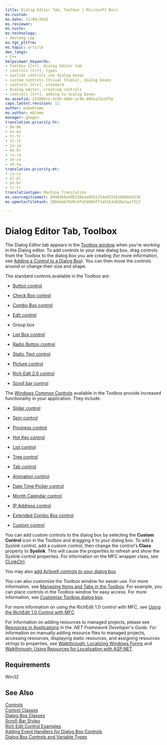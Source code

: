 ```yaml
---
title: Dialog Editor Tab, Toolbox | Microsoft Docs
ms.custom: 
ms.date: 11/04/2016
ms.reviewer: 
ms.suite: 
ms.technology:
- devlang-cpp
ms.tgt_pltfrm: 
ms.topic: article
dev_langs:
- C++
helpviewer_keywords:
- Toolbox [C++], Dialog Editor tab
- controls [C++], types
- syslink controls ino dialog boxes
- custom controls [Visual Studio], dialog boxes
- controls [C++], standard
- Dialog editor, creating controls
- controls [C++], adding to dialog boxes
ms.assetid: 253885c2-dcb9-4d8e-ac9b-805ea31cbf5e
caps.latest.revision: 12
author: mikeblome
ms.author: mblome
manager: ghogen
translation.priority.ht:
- de-de
- es-es
- fr-fr
- it-it
- ja-jp
- ko-kr
- ru-ru
- zh-cn
- zh-tw
translation.priority.mt:
- cs-cz
- pl-pl
- pt-br
- tr-tr
translationtype: Machine Translation
ms.sourcegitcommit: 84964b0a49b236bae056125de8155b18880eb378
ms.openlocfilehash: 2084dab7bd9c8fe5ddd47f1a41b3a02be1aa7313

---
```

# Dialog Editor Tab, Toolbox
The Dialog Editor tab appears in the [Toolbox window](/visualstudio/ide/reference/toolbox) when you're working in the Dialog editor. To add controls to your new dialog box, drag controls from the Toolbox to the dialog box you are creating (for more information, see [Adding a Control to a Dialog Box](../mfc/adding-a-control-to-a-dialog-box.md)). You can then move the controls around or change their size and shape.  
  
 The standard controls available in the Toolbox are:  
  
-   [Button control](../mfc/reference/cbutton-class.md)  
  
-   [Check Box control](../mfc/reference/button-styles.md)  
  
-   [Combo Box control](../mfc/reference/ccombobox-class.md)  
  
-   [Edit control](../mfc/reference/cedit-class.md)  
  
-   Group box  
  
-   [List Box control](../mfc/reference/clistbox-class.md)  
  
-   [Radio Button control](../mfc/reference/button-styles.md)  
  
-   [Static Text control](../mfc/reference/cstatic-class.md)  
  
-   [Picture control](../mfc/reference/cpictureholder-class.md)  
  
-   [Rich Edit 2.0 control](../mfc/using-cricheditctrl.md)  
  
-   [Scroll bar control](../mfc/reference/cscrollbar-class.md)  
  
 The [Windows Common Controls](../mfc/controls-mfc.md) available in the Toolbox provide increased functionality in your application. They include:  
  
-   [Slider control](../mfc/slider-control-styles.md)  
  
-   [Spin control](../mfc/using-cspinbuttonctrl.md)  
  
-   [Progress control](../mfc/styles-for-the-progress-control.md)  
  
-   [Hot Key control](../mfc/using-a-hot-key-control.md)  
  
-   [List control](../mfc/list-control-and-list-view.md)  
  
-   [Tree control](../mfc/tree-control-styles.md)  
  
-   [Tab control](../mfc/tab-controls-and-property-sheets.md)  
  
-   [Animation control](../mfc/using-an-animation-control.md)  
  
-   [Date Time Picker control](../mfc/creating-the-date-and-time-picker-control.md)  
  
-   [Month Calendar control](../mfc/month-calendar-control-examples.md)  
  
-   [IP Address control](../mfc/reference/cipaddressctrl-class.md)  
  
-   [Extended Combo Box control](../mfc/creating-an-extended-combo-box-control.md)  
  
-   [Custom control](../mfc/custom-controls-in-the-dialog-editor.md)  
  
 You can add custom controls to the dialog box by selecting the **Custom Control** icon in the Toolbox and dragging it to your dialog box. To add a Syslink control, add a custom control, then change the control's **Class** property to **Syslink**. This will cause the properties to refresh and show the Syslink control properties. For information on the MFC wrapper class, see [CLinkCtrl](../mfc/reference/clinkctrl-class.md).  
  
 You may also [add ActiveX controls to your dialog box](../mfc/viewing-and-adding-activex-controls-to-a-dialog-box.md).  
  
 You can also customize the Toolbox window for easier use. For more information, see [Managing Items and Tabs in the Toolbox](http://msdn.microsoft.com/en-us/21285050-cadd-455a-b1f5-a2289a89c4db). For example, you can place controls in the Toolbox window for easy access. For more information, see [Customize Toolbox dialog box](http://msdn.microsoft.com/en-us/bd07835f-18a8-433e-bccc-7141f65263bb).  
  
 For more information on using the RichEdit 1.0 control with MFC, see [Using the RichEdit 1.0 Control with MFC](../mfc/using-the-richedit-1-0-control-with-mfc.md)  
  
 For information on adding resources to managed projects, please see [Resources in Applications](http://msdn.microsoft.com/Library/8ad495d4-2941-40cf-bf64-e82e85825890) in the *.NET Framework Developer's Guide.* For information on manually adding resource files to managed projects, accessing resources, displaying static resources, and assigning resources strings to properties, see [Walkthrough: Localizing Windows Forms](http://msdn.microsoft.com/en-us/9a96220d-a19b-4de0-9f48-01e5d82679e5) and [Walkthrough: Using Resources for Localization with ASP.NET](http://msdn.microsoft.com/Library/bb4e5b44-e2b0-48ab-bbe9-609fb33900b6).  
  
## Requirements  
 Win32  
  
## See Also  
 [Controls](../mfc/controls-mfc.md)   
 [Control Classes](../mfc/control-classes.md)   
 [Dialog Box Classes](../mfc/dialog-box-classes.md)   
 [Scroll-Bar Styles](../mfc/reference/scroll-bar-styles.md)   
 [Rich Edit Control Examples](../mfc/rich-edit-control-examples.md)   
 [Adding Event Handlers for Dialog Box Controls](../mfc/adding-event-handlers-for-dialog-box-controls.md)   
 [Dialog Box Controls and Variable Types](../ide/dialog-box-controls-and-variable-types.md)




<!--HONumber=Jan17_HO2-->


